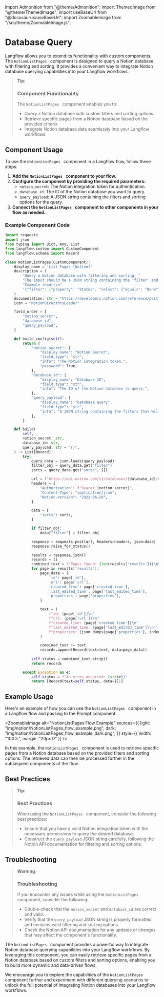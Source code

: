 import Admonition from "@theme/Admonition";
import ThemedImage from "@theme/ThemedImage";
import useBaseUrl from "@docusaurus/useBaseUrl";
import ZoomableImage from "/src/theme/ZoomableImage.js";

# Database Query

Langflow allows you to extend its functionality with custom components. The `NotionListPages
` component is designed to query a Notion database with filtering and sorting. It provides a convenient way to integrate Notion database querying capabilities into your Langflow workflows.

> **Tip**:
>
> ### Component Functionality
>
> The `NotionListPages
` component enables you to:
>
> - Query a Notion database with custom filters and sorting options
> - Retrieve specific pages from a Notion database based on the provided criteria
> - Integrate Notion database data seamlessly into your Langflow workflows

## Component Usage

To use the `NotionListPages
` component in a Langflow flow, follow these steps:

1. **Add the `NotionListPages
` component to your flow.**
2. **Configure the component by providing the required parameters:**
   - `notion_secret`: The Notion integration token for authentication.
   - `database_id`: The ID of the Notion database you want to query.
   - `query_payload`: A JSON string containing the filters and sorting options for the query.
3. **Connect the `NotionListPages
` component to other components in your flow as needed.**

### Example Component Code

```python
import requests
import json
from typing import Dict, Any, List
from langflow.custom import CustomComponent
from langflow.schema import Record

class NotionListPages(CustomComponent):
    display_name = "List Pages [Notion]"
    description = (
        "Query a Notion database with filtering and sorting. "
        "The input should be a JSON string containing the 'filter' and 'sorts' objects. "
        "Example input:\n"
        '{"filter": {"property": "Status", "select": {"equals": "Done"}}, "sorts": [{"timestamp": "created_time", "direction": "descending"}]}'
    )
    documentation: str = "https://developers.notion.com/reference/post-database-query"
    icon = "NotionDirectoryLoader"

    field_order = [
        "notion_secret",
        "database_id",
        "query_payload",
    ]

    def build_config(self):
        return {
            "notion_secret": {
                "display_name": "Notion Secret",
                "field_type": "str",
                "info": "The Notion integration token.",
                "password": True,
            },
            "database_id": {
                "display_name": "Database ID",
                "field_type": "str",
                "info": "The ID of the Notion database to query.",
            },
            "query_payload": {
                "display_name": "Database query",
                "field_type": "str",
                "info": "A JSON string containing the filters that will be used for querying the database. EG: {'filter': {'property': 'Status', 'status': {'equals': 'In progress'}}}",
            },
        }

    def build(
        self,
        notion_secret: str,
        database_id: str,
        query_payload: str = "{}",
    ) -> List[Record]:
        try:
            query_data = json.loads(query_payload)
            filter_obj = query_data.get("filter")
            sorts = query_data.get("sorts", [])

            url = f"https://api.notion.com/v1/databases/{database_id}/query"
            headers = {
                "Authorization": f"Bearer {notion_secret}",
                "Content-Type": "application/json",
                "Notion-Version": "2022-06-28",
            }

            data = {
                "sorts": sorts,
            }

            if filter_obj:
                data["filter"] = filter_obj

            response = requests.post(url, headers=headers, json=data)
            response.raise_for_status()

            results = response.json()
            records = []
            combined_text = f"Pages found: {len(results['results'])}\n\n"
            for page in results['results']:
                page_data = {
                    'id': page['id'],
                    'url': page['url'],
                    'created_time': page['created_time'],
                    'last_edited_time': page['last_edited_time'],
                    'properties': page['properties'],
                }

                text = (
                    f"id: {page['id']}\n"
                    f"url: {page['url']}\n"
                    f"created_time: {page['created_time']}\n"
                    f"last_edited_time: {page['last_edited_time']}\n"
                    f"properties: {json.dumps(page['properties'], indent=2)}\n\n"
                )

                combined_text += text
                records.append(Record(text=text, data=page_data))
            
            self.status = combined_text.strip()
            return records

        except Exception as e:
            self.status = f"An error occurred: {str(e)}"
            return [Record(text=self.status, data=[])]
```

## Example Usage

Here's an example of how you can use the `NotionListPages
` component in a Langflow flow and passing to the Prompt component:

<ZoomableImage
    alt="NotionListPages
     Flow Example"
    sources={{
    light: "img/notion/NotionListPages_flow_example.png",
    dark: "img/notion/NotionListPages_flow_example_dark.png",
    }}
    style={{ width: "100%", margin: "20px 0" }}
/>

In this example, the `NotionListPages
` component is used to retrieve specific pages from a Notion database based on the provided filters and sorting options. The retrieved data can then be processed further in the subsequent components of the flow.

## Best Practices

> **Tip**:
>
> ### Best Practices
>
> When using the `NotionListPages
` component, consider the following best practices:
>
> - Ensure that you have a valid Notion integration token with the necessary permissions to query the desired database.
> - Construct the `query_payload` JSON string carefully, following the Notion API documentation for filtering and sorting options.

## Troubleshooting

> **Warning**:
>
> ### Troubleshooting
>
> If you encounter any issues while using the `NotionListPages
` component, consider the following:
>
> - Double-check that the `notion_secret` and `database_id` are correct and valid.
> - Verify that the `query_payload` JSON string is properly formatted and contains valid filtering and sorting options.
> - Check the Notion API documentation for any updates or changes that may affect the component's functionality.

The `NotionListPages
` component provides a powerful way to integrate Notion database querying capabilities into your Langflow workflows. By leveraging this component, you can easily retrieve specific pages from a Notion database based on custom filters and sorting options, enabling you to build more dynamic and data-driven flows.

We encourage you to explore the capabilities of the `NotionListPages
` component further and experiment with different querying scenarios to unlock the full potential of integrating Notion databases into your Langflow workflows.
